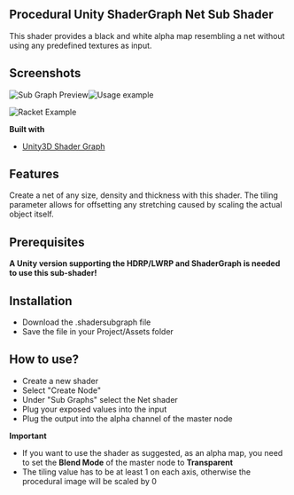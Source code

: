 ## Procedural Unity ShaderGraph Net Sub Shader
This shader provides a black and white alpha map resembling a net without using any predefined textures as input.

## Screenshots
![Sub Graph Preview](https://i.imgur.com/gpTS6PV.png)![Usage example](https://i.imgur.com/UyPPI1w.png)

![Racket Example](https://gfycat.com/browncooldeer.gif)

<b>Built with</b>
- [Unity3D Shader Graph](https://unity.com/shader-graph)

## Features
Create a net of any size, density and thickness with this shader. The tiling parameter allows for offsetting any stretching caused by scaling the actual object itself.

## Prerequisites
**A Unity version supporting the HDRP/LWRP and ShaderGraph is needed to use this sub-shader!**

## Installation
* Download the .shadersubgraph file
* Save the file in your Project/Assets folder

## How to use?
* Create a new shader
* Select "Create Node"
* Under "Sub Graphs" select the Net shader
* Plug your exposed values into the input
* Plug the output into the alpha channel of the master node

**Important**
* If you want to use the shader as suggested, as an alpha map, you need to set the **Blend Mode** of the master node to **Transparent**
* The tiling value has to be at least 1 on each axis, otherwise the procedural image will be scaled by 0

